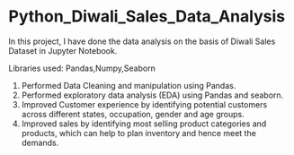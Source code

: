 # Python_Diwali_Sales_Data_Analysis
In this project, I have done the data analysis on the basis of Diwali Sales Dataset in Jupyter Notebook.

Libraries used: Pandas,Numpy,Seaborn

1) Performed Data Cleaning and manipulation using Pandas.
2) Performed exploratory data analysis (EDA) using Pandas and seaborn.
3) Improved Customer experience by identifying potential customers across different states, occupation, gender and age groups.
4) Improved sales by identifying most selling product categories and products, which can help to plan inventory and hence meet the demands.
